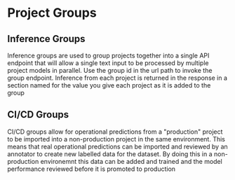 # Project Groups

## Inference Groups
Inference groups are used to group projects together into a single API endpoint that will allow a single text input to be processed by multiple project models in parallel. Use the group id in the url path to invoke the group endpoint. Inference from each project is returned in the response in a section named for the value you give each project as it is added to the group 
## CI/CD Groups
CI/CD groups allow for operational predictions from a "production" project to be imported into a non-production project in the same environment. This means that real operational predictions can be imported and reviewed by an annotator to create new labelled data for the dataset. By doing this in a non-production environemnt this data can be added and trained and the model performance reviewed before it is promoted to production